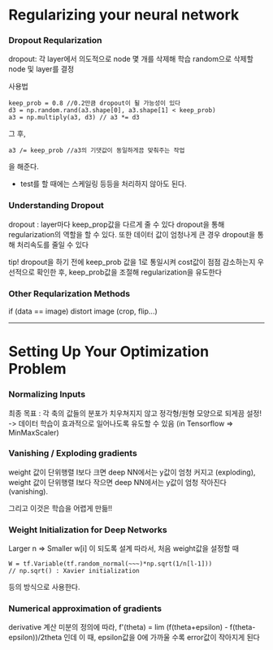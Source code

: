 # Regularizing your neural network

### Dropout Reqularization
dropout: 각 layer에서 의도적으로 node 몇 개를 삭제해 학습
random으로 삭제할 node 및 layer를 결정

사용법
```
keep_prob = 0.8 //0.2만큼 dropout이 될 가능성이 있다
d3 = np.random.rand(a3.shape[0], a3.shape[1] < keep_prob)
a3 = np.multiply(a3, d3) // a3 *= d3
```
그 후,
```
a3 /= keep_prob //a3의 기댓값이 동일하게끔 맞춰주는 작업
```
을 해준다.

* test를 할 때에는 스케일링 등등을 처리하지 않아도 된다.

### Understanding Dropout
dropout : layer마다 keep_prop값을 다르게 줄 수 있다
dropout을 통해 regularization의 역할을 할 수 있다. 또한 데이터 값이 엄청나게 큰 경우 dropout을 통해 처리속도를 줄일 수 있다

tip! dropout을 하기 전에 keep_prob 값을 1로 통일시켜 cost값이 점점 감소하는지 우선적으로 확인한 후, keep_prob값을 조절해 regularization을 유도한다

### Other Reqularization Methods
if (data == image) distort image (crop, flip...)

---------------------------------------------------------------------

# Setting Up Your Optimization Problem

### Normalizing Inputs
최종 목표 : 각 축의 값들의 분포가 치우쳐지지 않고 정각형/원형 모양으로 되게끔 설정!
-> 데이터 학습이 효과적으로 일어나도록 유도할 수 있음
(in Tensorflow => MinMaxScaler)

### Vanishing / Exploding gradients
weight 값이 단위행렬 I보다 크면 deep NN에서는 y값이 엄청 커지고 (exploding),
weight 값이 단위행렬 I보다 작으면 deep NN에서는 y값이 엄청 작아진다(vanishing).

그리고 이것은 학습을 어렵게 만듦!!

### Weight Initialization for Deep Networks
Larger n => Smaller w[i] 이 되도록 설계
따라서, 처음 weight값을 설정할 때
```
W = tf.Variable(tf.random_normal(~~~)*np.sqrt(1/n[l-1]))
// np.sqrt() : Xavier initialization
```
등의 방식으로 사용한다.

### Numerical approximation of gradients
derivative 계산
미분의 정의에 따라, f'(theta) = lim (f(theta+epsilon) - f(theta-epsilon))/2theta
인데 이 때, epsilon값을 0에 가까울 수록 error값이 작아지게 된다
